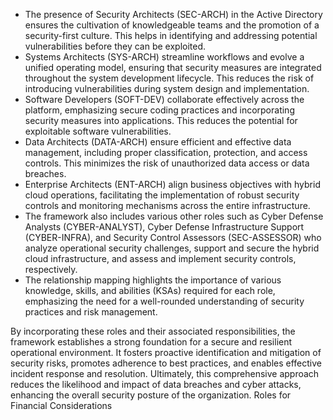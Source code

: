 -   The presence of Security Architects (SEC-ARCH) in the Active Directory ensures the cultivation of knowledgeable teams and the promotion of a security-first culture. This helps in identifying and addressing potential vulnerabilities before they can be exploited.
-   Systems Architects (SYS-ARCH) streamline workflows and evolve a unified operating model, ensuring that security measures are integrated throughout the system development lifecycle. This reduces the risk of introducing vulnerabilities during system design and implementation.
-   Software Developers (SOFT-DEV) collaborate effectively across the platform, emphasizing secure coding practices and incorporating security measures into applications. This reduces the potential for exploitable software vulnerabilities.
-   Data Architects (DATA-ARCH) ensure efficient and effective data management, including proper classification, protection, and access controls. This minimizes the risk of unauthorized data access or data breaches.
-   Enterprise Architects (ENT-ARCH) align business objectives with hybrid cloud operations, facilitating the implementation of robust security controls and monitoring mechanisms across the entire infrastructure.
-   The framework also includes various other roles such as Cyber Defense Analysts (CYBER-ANALYST), Cyber Defense Infrastructure Support (CYBER-INFRA), and Security Control Assessors (SEC-ASSESSOR) who analyze operational security challenges, support and secure the hybrid cloud infrastructure, and assess and implement security controls, respectively.
-   The relationship mapping highlights the importance of various knowledge, skills, and abilities (KSAs) required for each role, emphasizing the need for a well-rounded understanding of security practices and risk management.

By incorporating these roles and their associated responsibilities, the framework establishes a strong foundation for a secure and resilient operational environment. It fosters proactive identification and mitigation of security risks, promotes adherence to best practices, and enables effective incident response and resolution. Ultimately, this comprehensive approach reduces the likelihood and impact of data breaches and cyber attacks, enhancing the overall security posture of the organization.
Roles for Financial Considerations

